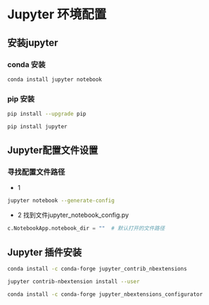 # Jupyter 环境配置

## 安装jupyter

### conda 安装

```bash
conda install jupyter notebook
```

### pip 安装

```bash
pip install --upgrade pip
```

```bash
pip install jupyter
```

## Jupyter配置文件设置

### 寻找配置文件路径

- 1

```bash
jupyter notebook --generate-config
```

- 2
找到文件jupyter_notebook_config.py

```python
c.NotebookApp.notebook_dir = ""  # 默认打开的文件路径

```

## Jupyter 插件安装

```bash
conda install -c conda-forge jupyter_contrib_nbextensions
```

```bash
jupyter contrib-nbextension install --user
```

```bash
conda install -c conda-forge jupyter_nbextensions_configurator
```
